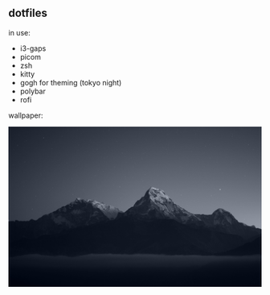 ## dotfiles

in use:

- i3-gaps
- picom
- zsh
- kitty
- gogh for theming (tokyo night)
- polybar
- rofi


wallpaper:

![nord mountains](/resources/nord_mountain_range.png)

